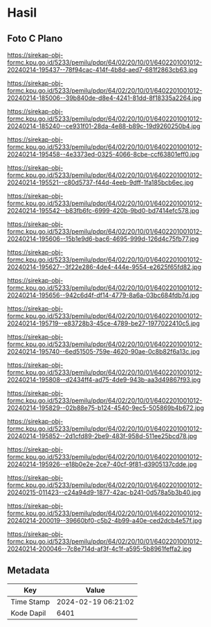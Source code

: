 # Hasil

## Foto C Plano

https://sirekap-obj-formc.kpu.go.id/5233/pemilu/pdpr/64/02/20/10/01/6402201001012-20240214-195437--78f94cac-414f-4b8d-aed7-681f2863cb63.jpg

https://sirekap-obj-formc.kpu.go.id/5233/pemilu/pdpr/64/02/20/10/01/6402201001012-20240214-185006--39b840de-d8e4-4241-81dd-8f18335a2264.jpg

https://sirekap-obj-formc.kpu.go.id/5233/pemilu/pdpr/64/02/20/10/01/6402201001012-20240214-185240--ce931f01-28da-4e88-b89c-19d9260250b4.jpg

https://sirekap-obj-formc.kpu.go.id/5233/pemilu/pdpr/64/02/20/10/01/6402201001012-20240214-195458--4e3373ed-0325-4066-8cbe-ccf63801eff0.jpg

https://sirekap-obj-formc.kpu.go.id/5233/pemilu/pdpr/64/02/20/10/01/6402201001012-20240214-195521--c80d5737-f44d-4eeb-9dff-1fa185bcb6ec.jpg

https://sirekap-obj-formc.kpu.go.id/5233/pemilu/pdpr/64/02/20/10/01/6402201001012-20240214-195542--b83fb6fc-6999-420b-9bd0-bd7414efc578.jpg

https://sirekap-obj-formc.kpu.go.id/5233/pemilu/pdpr/64/02/20/10/01/6402201001012-20240214-195606--15b1e9d6-bac6-4695-999d-126d4c75fb77.jpg

https://sirekap-obj-formc.kpu.go.id/5233/pemilu/pdpr/64/02/20/10/01/6402201001012-20240214-195627--3f22e286-4de4-444e-9554-e2625f65fd82.jpg

https://sirekap-obj-formc.kpu.go.id/5233/pemilu/pdpr/64/02/20/10/01/6402201001012-20240214-195656--942c6d4f-df14-4779-8a6a-03bc684fdb7d.jpg

https://sirekap-obj-formc.kpu.go.id/5233/pemilu/pdpr/64/02/20/10/01/6402201001012-20240214-195719--e83728b3-45ce-4789-be27-1977022410c5.jpg

https://sirekap-obj-formc.kpu.go.id/5233/pemilu/pdpr/64/02/20/10/01/6402201001012-20240214-195740--6ed51505-759e-4620-90ae-0c8b82f6a13c.jpg

https://sirekap-obj-formc.kpu.go.id/5233/pemilu/pdpr/64/02/20/10/01/6402201001012-20240214-195808--d2434ff4-ad75-4de9-943b-aa3d49867f93.jpg

https://sirekap-obj-formc.kpu.go.id/5233/pemilu/pdpr/64/02/20/10/01/6402201001012-20240214-195829--02b88e75-b124-4540-9ec5-505869b4b672.jpg

https://sirekap-obj-formc.kpu.go.id/5233/pemilu/pdpr/64/02/20/10/01/6402201001012-20240214-195852--2d1cfd89-2be9-483f-958d-511ee25bcd78.jpg

https://sirekap-obj-formc.kpu.go.id/5233/pemilu/pdpr/64/02/20/10/01/6402201001012-20240214-195926--e18b0e2e-2ce7-40cf-9f81-d3905137cdde.jpg

https://sirekap-obj-formc.kpu.go.id/5233/pemilu/pdpr/64/02/20/10/01/6402201001012-20240215-011423--c24a94d9-1877-42ac-b241-0d578a5b3b40.jpg

https://sirekap-obj-formc.kpu.go.id/5233/pemilu/pdpr/64/02/20/10/01/6402201001012-20240214-200019--39660bf0-c5b2-4b99-a40e-ced2dcb4e57f.jpg

https://sirekap-obj-formc.kpu.go.id/5233/pemilu/pdpr/64/02/20/10/01/6402201001012-20240214-200046--7c8e714d-af3f-4c1f-a595-5b8961feffa2.jpg


## Metadata

| Key        | Value               |
| ---------- | ------------------- |
| Time Stamp | 2024-02-19 06:21:02 |
| Kode Dapil | 6401                |



